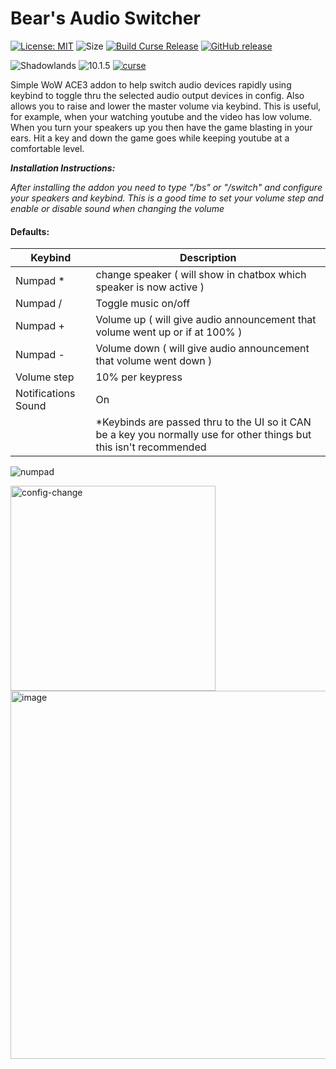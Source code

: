 # Bear's Audio Switcher
[![License: MIT](https://img.shields.io/badge/License-MIT-yellow.svg)](https://opensource.org/licenses/MIT)
![Size](https://img.shields.io/github/repo-size/N6REJ/Bears_Audio_Switcher)
[![Build Curse Release](https://github.com/N6REJ/Bears_Audio_Switcher/actions/workflows/release.yml/badge.svg)](https://github.com/N6REJ/Bears_Audio_Switcher/actions/workflows/release.yml)
[![GitHub release](https://img.shields.io/github/release/N6REJ/Bears_Audio_Switcher.svg)](https://GitHub.com/N6REJ/Bears_Audio_Switcher/releases/)

![Shadowlands](https://img.shields.io/badge/Supports-Retail&nbsp;&amp;&nbsp;Classic-0B68D7)
![10.1.5](https://img.shields.io/badge/Ready_for-10.1.5-darkgreen)
[![curse](https://img.shields.io/badge/Curseforge_Project_ID:-631148-purple)](https://www.curseforge.com/wow/addons/Bears_Audio_Switcher)



Simple WoW ACE3 addon to help switch audio devices rapidly using keybind to toggle thru the selected audio output devices in config.
Also allows you to raise and lower the master volume via keybind.  This is useful, for example, when your watching youtube and the video has low volume.  When you turn your speakers up you then have the game blasting in your ears.  Hit a key and down the game goes while keeping youtube at a comfortable level.

<i><b>Installation Instructions: </b>
     <p>After installing the addon you need to type "/bs" or "/switch" and configure your speakers and keybind.
     This is a good time to set your volume step and enable or disable sound when changing the volume</p></i>
     
 #### Defaults:
 | Keybind             | Description                                                                                                         |
|---------------------|---------------------------------------------------------------------------------------------------------------------|
| Numpad *            | change speaker    ( will show in chatbox which speaker is now active )                                              |
| Numpad /            | Toggle music on/off                                                                                                 |
| Numpad +            | Volume up    ( will give audio announcement that volume went up or if at 100% )                                     |
| Numpad -            | Volume down  ( will give audio announcement that volume went down )                                                 |
| Volume step         | 10% per keypress                                                                                                    |
| Notifications Sound | On                                                                                                                  |
|                     | *Keybinds are passed thru to the UI so it CAN be a key you normally use for other things but this isn't recommended |
     
![numpad](https://user-images.githubusercontent.com/1850089/175800053-a533c60d-aa99-400d-bd78-610a1adceebe.jpg)     

<img width="328" alt="config-change" src="https://user-images.githubusercontent.com/1850089/175459116-c95e84a8-fe0c-4f5b-a8e5-5b9691c0ca16.png">

<img width="589" alt="image" src="https://github.com/N6REJ/Bears_Audio_Switcher/assets/1850089/a784f9c9-4258-474d-8bf5-e29ceb21e4b3">

